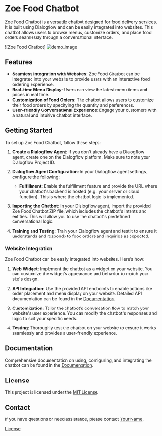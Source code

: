 # Zoe Food Chatbot

Zoe Food Chatbot is a versatile chatbot designed for food delivery services. It is built using Dialogflow and can be easily integrated into websites. This chatbot allows users to browse menus, customize orders, and place food orders seamlessly through a conversational interface.

![Zoe Food Chatbot] ![demo_image](https://github.com/biswadeep-roy/Zoe-Food-Chatbot-Dialogflow/assets/74821633/8cac8ca6-7078-4107-8d4a-195573740fbc)



## Features

- **Seamless Integration with Websites**: Zoe Food Chatbot can be integrated into your website to provide users with an interactive food ordering experience.
- **Real-time Menu Display**: Users can view the latest menu items and prices in real time.
- **Customization of Food Orders**: The chatbot allows users to customize their food orders by specifying the quantity and preferences.
- **User-friendly Conversational Experience**: Engage your customers with a natural and intuitive chatbot interface.

## Getting Started

To set up Zoe Food Chatbot, follow these steps:

1. **Create a Dialogflow Agent**: If you don't already have a Dialogflow agent, create one on the Dialogflow platform. Make sure to note your Dialogflow Project ID.

2. **Dialogflow Agent Configuration**: In your Dialogflow agent settings, configure the following:

   - **Fulfillment**: Enable the fulfillment feature and provide the URL where your chatbot's backend is hosted (e.g., your server or cloud function). This is where the chatbot logic is implemented.

3. **Importing the Chatbot**: In your Dialogflow agent, import the provided Zoe Food Chatbot ZIP file, which includes the chatbot's intents and entities. This will allow you to use the chatbot's predefined conversational logic.

4. **Training and Testing**: Train your Dialogflow agent and test it to ensure it understands and responds to food orders and inquiries as expected.

### Website Integration

Zoe Food Chatbot can be easily integrated into websites. Here's how:

1. **Web Widget**: Implement the chatbot as a widget on your website. You can customize the widget's appearance and behavior to match your site's design.

2. **API Integration**: Use the provided API endpoints to enable actions like order placement and menu display on your website. Detailed API documentation can be found in the [Documentation](https://cloud.google.com/dialogflow/docs).

3. **Customization**: Tailor the chatbot's conversation flow to match your website's user experience. You can modify the chatbot's responses and logic to suit your specific needs.

4. **Testing**: Thoroughly test the chatbot on your website to ensure it works seamlessly and provides a user-friendly experience.

## Documentation

Comprehensive documentation on using, configuring, and integrating the chatbot can be found in the [Documentation](docs/).


## License

This project is licensed under the [MIT License](LICENSE).

## Contact

If you have questions or need assistance, please contact [Your Name](mailto:biswadeeproy1230@gmail.com).


[License](LICENSE)
